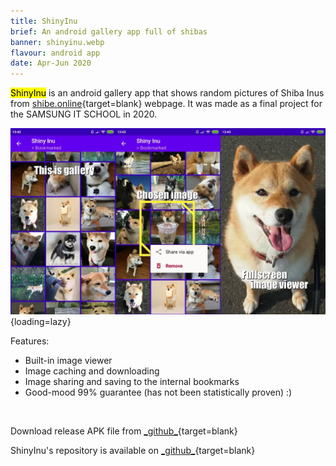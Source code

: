 ```yaml
---
title: ShinyInu
brief: An android gallery app full of shibas
banner: shinyinu.webp
flavour: android app
date: Apr-Jun 2020
---
```


<mark class="highlight">ShinyInu</mark> is an android gallery app that shows random pictures of Shiba Inus from [shibe.online](https://shibe.online){target=blank} webpage. It was made as a final project for the SAMSUNG IT SCHOOL in 2020.

![ShinyInu interface](https://raw.githubusercontent.com/DanielPancake/shinyinu/master/assets/preview2.webp){loading=lazy}

Features:

- Built-in image viewer
- Image caching and downloading
- Image sharing and saving to the internal bookmarks
- Good-mood 99% guarantee (has not been statistically proven) :)

<br />

Download release APK file from [\_github\_](https://github.com/danielpancake/shinyinu/releases){target=blank}

ShinyInu's repository is available on [\_github\_](https://github.com/danielpancake/shinyinu){target=blank}
